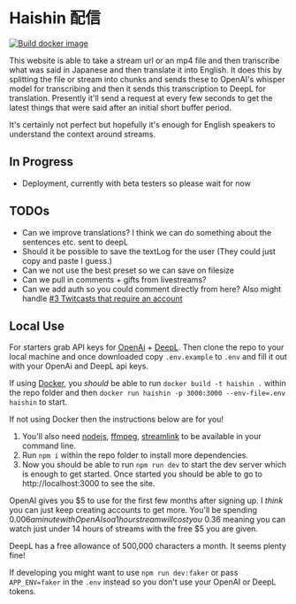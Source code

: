 # Haishin 配信

[![Build docker image](https://github.com/tomouchuu/haishin/actions/workflows/docker.yml/badge.svg)](https://github.com/tomouchuu/haishin/actions/workflows/docker.yml)

This website is able to take a stream url or an mp4 file and then transcribe what was said in Japanese and then translate it into English. It does this by splitting the file or stream into chunks and sends these to OpenAI's whisper model for transcribing and then it sends this transcription to DeepL for translation. Presently it'll send a request at every few seconds to get the latest things that were said after an initial short buffer period.

It's certainly not perfect but hopefully it's enough for English speakers to understand the context around streams.

## In Progress
- Deployment, currently with beta testers so please wait for now

## TODOs

- Can we improve translations? I think we can do something about the sentences etc. sent to deepL
- Should it be possible to save the textLog for the user (They could just copy and paste I guess.)
- Can we not use the best preset so we can save on filesize
- Can we pull in comments + gifts from livestreams?
- Can we add auth so you could comment directly from here? Also might handle [#3 Twitcasts that require an account](https://github.com/tomouchuu/haishin/issues/3)

## Local Use

For starters grab API keys for [OpenAi](https://platform.openai.com/) + [DeepL](https://www.deepl.com/pro-api). Then clone the repo to your local machine and once downloaded copy `.env.example` to `.env` and fill it out with your OpenAi and DeepL api keys.

If using [Docker](https://www.docker.com/), you _should_ be able to run `docker build -t haishin .` within the repo folder and then `docker run haishin -p 3000:3000 --env-file=.env haishin` to start.

If not using Docker then the instructions below are for you!

1. You'll also need [nodejs](https://nodejs.org/en), [ffmpeg](https://ffmpeg.org/download.html), [streamlink](https://streamlink.github.io/install.html) to be available in your command line.
2. Run `npm i` within the repo folder to install more dependencies.
3. Now you should be able to run `npm run dev` to start the dev server which is enough to get started. Once started you should be able to go to http://localhost:3000 to see the site.

OpenAI gives you $5 to use for the first few months after signing up. I _think_ you can just keep creating accounts to get more. You'll be spending $0.006 a minute with OpenAI so a 1 hour stream will cost you ~$0.36 meaning you can watch just under 14 hours of streams with the free $5 you are given.

DeepL has a free allowance of 500,000 characters a month. It seems plenty fine!

If developing you might want to use `npm run dev:faker` or pass `APP_ENV=faker` in the `.env` instead so you don't use your OpenAI or DeepL tokens.
